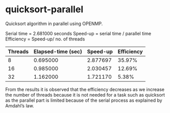 # quicksort-parallel
Quicksort algorithm in parallel using OPENMP.

Serial time = 2.681000 seconds
Speed-up = serial time / parallel time
Efficiency = Speed-up/ no. of threads


| Threads	| Elapsed-time (sec) |	Speed-up	| Efficiency |
| --- | --- | --- | --- |
| 8 |	0.695000	| 2.877697	| 35.97% |
| 16	| 0.985000	| 2.030457	| 12.69% |
| 32	| 1.162000	| 1.721170	| 5.38% |

From the results it is observed that the efficiency decreases as we increase the number of threads because it is not needed for a task such as quicksort as the parallel part is limited because of the serial process as explained by Amdahl’s law.
